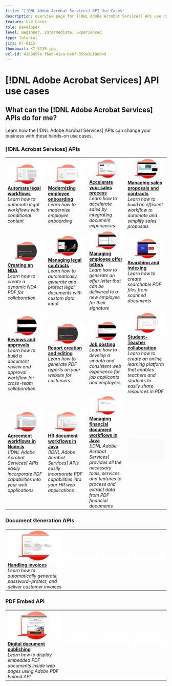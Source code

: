 ```yaml
---
title: "[!DNL Adobe Acrobat Services] API Use Cases"
description: Overview page for [!DNL Adobe Acrobat Services] API use cases
feature: Use Cases
role: Developer
level: Beginner, Intermediate, Experienced
type: Tutorial
jira: KT-8115
thumbnail: KT-8115.jpg
exl-id: 4188897e-f6e6-41ea-be6f-359a3ef0e040
---
```

# [!DNL Adobe Acrobat Services] API use cases

## What can the [!DNL Adobe Acrobat Services] APIs do for me?

Learn how the [!DNL Adobe Acrobat Services] APIs can change your business with these hands-on use cases.

### [!DNL Acrobat Services] APIs

<table style="table-layout:fixed">
<tr>
  <td>
    <a href="automatelegalworkflows.md">
      <img alt="Automate legal workflows" src="assets/automatelegal_thumb.png" />
    </a>
    <div>
    <a href="automatelegalworkflows.md"><strong>Automate legal workflows</strong></a>
    </div>
    <em>Learn how to automate legal workflows with conditional content</em>
    <br>
  </td>
  <td>
      <a href="employeeonboarding.md">
        <img alt="Modernizing employee onboarding" src="assets/employee_thumb.png" />
      </a>
      <div>
      <a href="employeeonboarding.md"><strong>Modernizing employee onboarding</strong></a>
      </div>
      <em>Learn how to modernize employee onboarding</em>
      <br>
  </td>
  <td>
      <a href="acceleratesales.md">
        <img alt="Accelerate your sales process" src="assets/accsales_thumb.png" />
      </a>
      <div>
      <a href="acceleratesales.md"><strong>Accelerate your sales process</strong></a>
      </div>
      <em>Learn how to accelerate sales by integrating document experiences</em>
      <br>
    </td>
    <td>
      <a href="sales.md">
        <img alt="Managing sales proposals and contracts" src="assets/sales_thumb.png" />
      </a>
      <div>
      <a href="sales.md"><strong>Managing sales proposals and contracts</strong></a>
      </div>
      <em>Learn how to build an efficient workflow to automate and simplify sales proposals</em>
      <br>
    </td>
</tr>
<tr>
  <td>
    <a href="nda.md">
      <img alt="Creating an NDA" src="assets/nda_thumb.png" />
    </a>
    <div>
    <a href="nda.md"><strong>Creating an NDA</strong></a>
    </div>
    <em>Learn how to create a dynamic NDA PDF for collaboration</em>
    <br>
  </td>
  <td>
    <a href="legal.md">
      <img alt="Managing legal contracts" src="assets/legal_thumb.png" />
    </a>
    <div>
    <a href="legal.md"><strong>Managing legal contracts</strong></a>
    </div>
    <em>Learn how to automatically generate and protect legal documents with custom data input</em>
    <br>
  </td>
  <td>
    <a href="offer.md">
      <img alt="Managing employee offer letters" src="assets/offer_thumb.png" />
    </a>
    <div>
    <a href="offer.md"><strong>Managing employee offer letters</strong></a>
    </div>
    <em>Learn how to generate an offer letter that can be delivered to a new employee for their signature</em>
    <br>
  </td>
  <td>
    <a href="searching.md">
      <img alt="Searching and indexing" src="assets/searching_thumb.png" />
    </a>
    <div>
    <a href="searching.md"><strong>Searching and indexing</strong></a>
    </div>
    <em>Learn how to create searchable PDF files from scanned documents</em>
    <br>
  </td>
</tr>
<tr>
  <td>
    <a href="reviews.md">
      <img alt="Reviews and approvals" src="assets/reviews_thumb.png" />
    </a>
    <div>
    <a href="reviews.md"><strong>Reviews and approvals</strong></a>
    </div>
    <em>Learn how to build a document review and approval workflow for cross-team collaboration</em>
    <br>
  </td>
  <td>
    <a href="reportcreation.md">
      <img alt="Report creation and editing" src="assets/report_thumb.png" />
    </a>
    <div>
    <a href="reportcreation.md"><strong>Report creation and editing</strong></a>
    </div>
    <em>Learn how to generate PDF reports on your website for customers</em>
    <br>
  </td>
  <td>
    <a href="jobposting.md">
      <img alt="Job posting" src="assets/job_thumb.png" />
    </a>
    <div>
    <a href="jobposting.md"><strong>Job posting</strong></a>
    </div>
    <em>Learn how to develop a smooth and consistent web experience for job applicants and employers</em>
    <br>
  </td>
  <td>
    <a href="educationcollab.md">
      <img alt="Student-Teacher Collaboration" src="assets/edu_thumb.png" />
    </a>
    <div>
    <a href="educationcollab.md"><strong>Student-Teacher collaboration</strong></a>
    </div>
    <em>Learn how to create an online learning platform that enables teachers and students to easily share resources in PDF</em>
    <br>
  </td>
</tr>
<tr>
  <td>
    <a href="agreementworkflowsnodejs.md">
      <img alt="Agreement workflows in Node.js" src="assets/AWNjs_thumb.png" />
    </a>
    <div>
    <a href="agreementworkflowsnodejs.md"><strong>Agreement workflows in Node.js</strong></a>
    </div>
    <em>[!DNL Adobe Acrobat Services] APIs easily incorporate PDF capabilities into your web applications</em>
    <br>
  </td>
  <td>
    <a href="hragreementworkflowsjava.md">
      <img alt="HR document workflows in Java" src="assets/HRWJ_thumb.png" />
    </a>
    <div>
    <a href="hragreementworkflowsjava.md"><strong>HR document workflows in Java</strong></a>
    </div>
    <em>[!DNL Adobe Acrobat Services] APIs easily incorporate PDF capabilities into your HR web applications</em>
    <br>
  </td>
  <td>
    <a href="financeworkflowsjava.md">
      <img alt="Managing financial document workflows in Java" src="assets/FAWJ_thumb.png" />
    </a>
    <div>
    <a href="financeworkflowsjava.md"><strong>Managing financial document workflows in Java</strong></a>
    </div>
    <em>[!DNL Adobe Acrobat Services] provides all the necessary tools, services, and features to process and extract data from PDF financial documents</em>
    <br>
  </td>
  <td>
    <img alt="Spacer" src="../assets/GrayBanner_Placeholder.png" />
    <div>
    <br>
  </td>
</tr>
</table>

### Document Generation APIs

<table style="table-layout:fixed">
<tr>
  <td>
    <a href="invoices.md">
      <img alt="Handling invoices" src="assets/invoices_thumb.png" />
    </a>
    <div>
    <a href="invoices.md"><strong>Handling invoices</strong></a>
    </div>
    <em>Learn how to automatically generate, password-protect, and deliver customer invoices</em>
    <br>
  </td>
  <td>
    <img alt="Spacer" src="../assets/WhiteBanner_Placeholder.png" />
    <div>
    <br>
  </td>
  <td>
    <img alt="Spacer" src="../assets/WhiteBanner_Placeholder.png" />
    <div>
    <br>
  </td>
  <td>
    <img alt="Spacer" src="../assets/WhiteBanner_Placeholder.png" />
    <div>
    <br>
  </td>
</tr>
</table>

### PDF Embed API

<table style="table-layout:fixed">
<tr>
   <td>
    <a href="ddppdfembedapi.md">
      <img alt="Digital document publishing" src="assets/ddp_thumb.png" />
    </a>
    <div>
    <a href="ddppdfembedapi.md"><strong>Digital document publishing</strong></a>
    </div>
    <em>Learn how to display embedded PDF documents inside web pages using Adobe PDF Embed API</em>
    <br>
  </td>
  <td>
    <img alt="Spacer" src="../assets/WhiteBanner_Placeholder.png" />
    <div>
    <br>
  </td>
  <td>
    <img alt="Spacer" src="../assets/WhiteBanner_Placeholder.png" />
    <div>
    <br>
  </td>
  <td>
    <img alt="Spacer" src="../assets/WhiteBanner_Placeholder.png" />
    <div>
    <br>
  </td>
</tr>
</table>